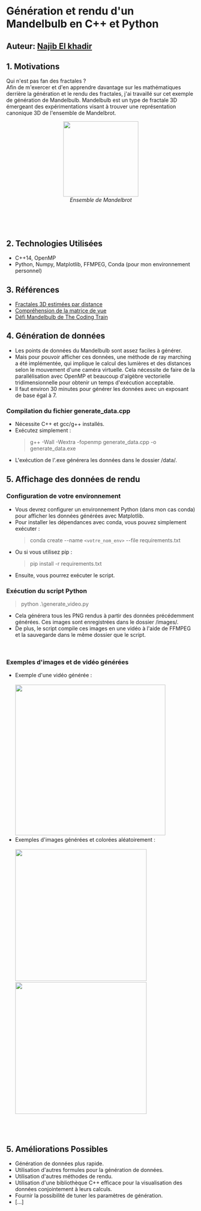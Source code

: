 # Génération et rendu d'un Mandelbulb en C++ et Python

## Auteur: [Najib El khadir](https://github.com/NajibXY)

## 1. Motivations

<figure text-align="right">
  
</figure>

Qui n'est pas fan des fractales ? </br>
Afin de m'exercer et d'en apprendre davantage sur les mathématiques derrière la génération et le rendu des fractales, j'ai travaillé sur cet exemple de génération de Mandelbulb. Mandelbulb est un type de fractale 3D émergeant des expérimentations visant à trouver une représentation canonique 3D de l'ensemble de Mandelbrot.
<p align="center">
  <img src="https://upload.wikimedia.org/wikipedia/commons/2/21/Mandel_zoom_00_mandelbrot_set.jpg" width="200">
  </br>
  <em>Ensemble de Mandelbrot</em>
</p>

</br> </br>
</br>

## 2. Technologies Utilisées

- C++14, OpenMP
- Python, Numpy, Matplotlib, FFMPEG, Conda (pour mon environnement personnel)

## 3. Références

- [Fractales 3D estimées par distance](http://blog.hvidtfeldts.net/index.php/2011/06/distance-estimated-3d-fractals-part-i/)
- [Compréhension de la matrice de vue](https://www.3dgep.com/understanding-the-view-matrix/)
- [Défi Mandelbulb de The Coding Train](https://www.youtube.com/watch?v=NJCiUVGiNyA&ab_channel=TheCodingTrain)

## 4. Génération de données

- Les points de données du Mandelbulb sont assez faciles à générer.
- Mais pour pouvoir afficher ces données, une méthode de ray marching a été implémentée, qui implique le calcul des lumières et des distances selon le mouvement d'une caméra virtuelle. Cela nécessite de faire de la parallélisation avec OpenMP et beaucoup d'algèbre vectorielle tridimensionnelle pour obtenir un temps d'exécution acceptable.
- Il faut environ 30 minutes pour générer les données avec un exposant de base égal à 7.

### Compilation du fichier generate_data.cpp

- Nécessite C++ et gcc/g++ installés.
- Exécutez simplement :
  > g++ -Wall -Wextra -fopenmp generate_data.cpp -o generate_data.exe
- L'exécution de l'.exe générera les données dans le dossier /data/.

## 5. Affichage des données de rendu

### Configuration de votre environnement

- Vous devrez configurer un environnement Python (dans mon cas conda) pour afficher les données générées avec Matplotlib.
- Pour installer les dépendances avec conda, vous pouvez simplement exécuter :
  > conda create --name `<votre_nom_env>` --file requirements.txt
- Ou si vous utilisez pip :
  > pip install -r requirements.txt
- Ensuite, vous pourrez exécuter le script.

### Exécution du script Python

> python .\generate_video.py
- Cela générera tous les PNG rendus à partir des données précédemment générées. Ces images sont enregistrées dans le dossier /images/.
- De plus, le script compile ces images en une vidéo à l'aide de FFMPEG et la sauvegarde dans le même dossier que le script.
</br>

### Exemples d'images et de vidéo générées 

+ Exemple d'une vidéo générée :
   </br>
   </br>
  <img src="https://github.com/NajibXY/Mandelbulb-with-Ray-marching/blob/master/assets/mandelbulb.gif" width="400">
  </br>
+ Exemples d'images générées et colorées aléatoirement :
  </br>
  </br>
  <img src="https://github.com/NajibXY/Mandelbulb-with-Ray-marching/blob/master/assets/example1.png" width="350">
  </br>
  <img src="https://github.com/NajibXY/Mandelbulb-with-Ray-marching/blob/master/assets/example2.png" width="350"> 

</br></br>

## 5. Améliorations Possibles

- Génération de données plus rapide.
- Utilisation d'autres formules pour la génération de données.
- Utilisation d'autres méthodes de rendu.
- Utilisation d'une bibliothèque C++ efficace pour la visualisation des données conjointement à leurs calculs.
- Fournir la possibilité de tuner les paramètres de génération.
- [...]
